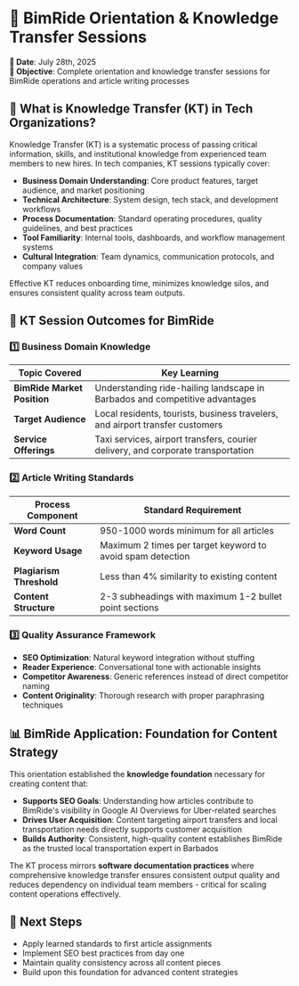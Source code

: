 # 📄 BimRide Orientation & Knowledge Transfer Sessions

**📅 Date**: July 28th, 2025  
**🎯 Objective**: Complete orientation and knowledge transfer sessions for BimRide operations and article writing processes

## 🧠 What is Knowledge Transfer (KT) in Tech Organizations?

Knowledge Transfer (KT) is a systematic process of passing critical information, skills, and institutional knowledge from experienced team members to new hires. In tech companies, KT sessions typically cover:

- **Business Domain Understanding**: Core product features, target audience, and market positioning
- **Technical Architecture**: System design, tech stack, and development workflows  
- **Process Documentation**: Standard operating procedures, quality guidelines, and best practices
- **Tool Familiarity**: Internal tools, dashboards, and workflow management systems
- **Cultural Integration**: Team dynamics, communication protocols, and company values

Effective KT reduces onboarding time, minimizes knowledge silos, and ensures consistent quality across team outputs.

## 🚀 KT Session Outcomes for BimRide

### **1️⃣ Business Domain Knowledge**
**Topic Covered**|**Key Learning**
---|---
**BimRide Market Position**|Understanding ride-hailing landscape in Barbados and competitive advantages
**Target Audience**|Local residents, tourists, business travelers, and airport transfer customers
**Service Offerings**|Taxi services, airport transfers, courier delivery, and corporate transportation

### **2️⃣ Article Writing Standards**
**Process Component**|**Standard Requirement**
---|---
**Word Count**|950-1000 words minimum for all articles
**Keyword Usage**|Maximum 2 times per target keyword to avoid spam detection
**Plagiarism Threshold**|Less than 4% similarity to existing content
**Content Structure**|2-3 subheadings with maximum 1-2 bullet point sections

### **3️⃣ Quality Assurance Framework**
- **SEO Optimization**: Natural keyword integration without stuffing
- **Reader Experience**: Conversational tone with actionable insights
- **Competitor Awareness**: Generic references instead of direct competitor naming
- **Content Originality**: Thorough research with proper paraphrasing techniques

## 📊 BimRide Application: Foundation for Content Strategy

This orientation established the **knowledge foundation** necessary for creating content that:

- **Supports SEO Goals**: Understanding how articles contribute to BimRide's visibility in Google AI Overviews for Uber-related searches
- **Drives User Acquisition**: Content targeting airport transfers and local transportation needs directly supports customer acquisition
- **Builds Authority**: Consistent, high-quality content establishes BimRide as the trusted local transportation expert in Barbados

The KT process mirrors **software documentation practices** where comprehensive knowledge transfer ensures consistent output quality and reduces dependency on individual team members - critical for scaling content operations effectively.

## 📅 Next Steps
- Apply learned standards to first article assignments
- Implement SEO best practices from day one
- Maintain quality consistency across all content pieces
- Build upon this foundation for advanced content strategies